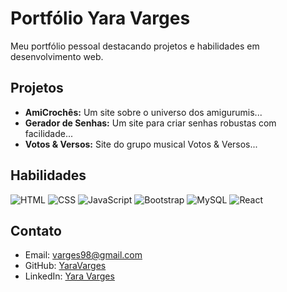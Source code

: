 # Portfólio Yara Varges
Meu portfólio pessoal destacando projetos e habilidades em desenvolvimento web.

## Projetos
- **AmiCrochês:**
  Um site sobre o universo dos amigurumis...
- **Gerador de Senhas:**
  Um site para criar senhas robustas com facilidade...
- **Votos & Versos:**
  Site do grupo musical Votos & Versos...
## Habilidades

![HTML](https://img.shields.io/badge/HTML5-E34F26?logo=html5&logoColor=white)
![CSS](https://img.shields.io/badge/CSS3-1572B6?logo=css3&logoColor=white)
![JavaScript](https://img.shields.io/badge/JavaScript-F7DF1E?logo=javascript&logoColor=black)
![Bootstrap](https://img.shields.io/badge/Bootstrap-563D7C?logo=bootstrap&logoColor=white)
![MySQL](https://img.shields.io/badge/MySQL-4479A1?logo=mysql&logoColor=white)
![React](https://img.shields.io/badge/React-61DAFB?logo=react&logoColor=white)


## Contato
- Email: varges98@gmail.com
- GitHub: [YaraVarges](https://github.com/YaraVarges)
- LinkedIn: [Yara Varges](https://www.linkedin.com/in/yara-varges-523887144/)

  



